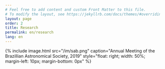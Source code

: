 ```yaml
---
# Feel free to add content and custom Front Matter to this file.
# To modify the layout, see https://jekyllrb.com/docs/themes/#overriding-theme-defaults
layout: page
order: 2
title: Research
permalink: en/research
lang: en
---
```


{% include image.html src="/im/sab.png"
                      caption="Annual Meeting of the Brazillian Astronomical Society, 2019"
                      style="float: right; width: 50%; margin-left: 10px; margin-bottom: 0px" %}
